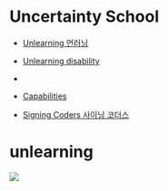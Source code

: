 # Uncertainty School


 
- [Unlearning 언러닝](https://tchoi8.github.io/poetic-computation-16/slides/week8.html#/)

- [Unlearning disability](https://speakerdeck.com/tchoi8/unlearning-disability)
- 
- [Capabilities](https://tchoi8.github.io/poetic-computation-16/slides/week7.html#)
 
 - [Signing Coders 사이닝 코더스](http://taeyoonchoi.com/signing-coders/)

# unlearning

![](https://c1.staticflickr.com/1/763/22206021839_46d72d89c8_b.jpg)


 